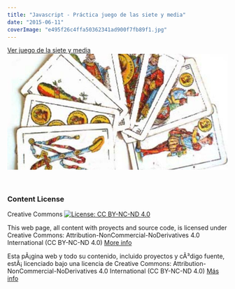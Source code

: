 ```yaml
---
title: "Javascript - Práctica juego de las siete y media"
date: "2015-06-11"
coverImage: "e495f26c4ffa50362341ad900f7fb89f1.jpg"
---
```


[Ver juego de la siete y media](./WorkspaceWeb/SieteyMedia)[![](e495f26c4ffa50362341ad900f7fb89f1.jpg)](./WorkspaceWeb/SieteyMedia)

 

### Content License

Creative Commons [![License: CC BY-NC-ND 4.0](images/88x31.png)](https://creativecommons.org/licenses/by-nc-nd/4.0/)

This web page, all content with proyects and source code, is licensed under Creative Commons: Attribution-NonCommercial-NoDerivatives 4.0 International (CC BY-NC-ND 4.0) [More info](https://creativecommons.org/licenses/by-nc-nd/4.0/)

Esta pÃ¡gina web y todo su contenido, incluido proyectos y cÃ³digo fuente, estÃ¡ licenciado bajo una licencia de Creative Commons: Attribution-NonCommercial-NoDerivatives 4.0 International (CC BY-NC-ND 4.0) [Más info](https://creativecommons.org/licenses/by-nc-nd/4.0/deed.es)
